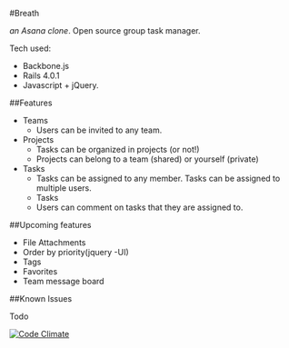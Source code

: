 #Breath

_an Asana clone_. Open source group task manager.

Tech used:

* Backbone.js
* Rails 4.0.1
* Javascript + jQuery. 

##Features

* Teams
    * Users can be invited to any team. 
* Projects
    * Tasks can be organized in projects (or not!)
    * Projects can belong to a team (shared) or yourself (private)
* Tasks
    * Tasks can be assigned to any member.  Tasks can be assigned to multiple users.
    * Tasks
    * Users can comment on tasks that they are assigned to. 

##Upcoming features

* File Attachments
* Order by priority(jquery -UI)
* Tags
* Favorites
* Team message board

##Known Issues

Todo

[![Code Climate](https://codeclimate.com/github/djquan/breath.png)](https://codeclimate.com/github/djquan/breath)

